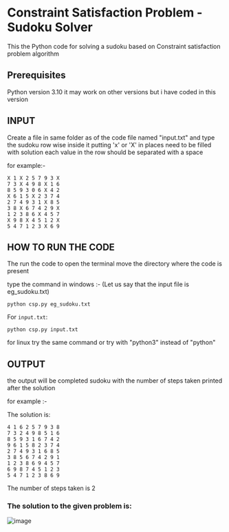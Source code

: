 # Constraint Satisfaction Problem - Sudoku Solver

This the Python code for solving a sudoku based on Constraint satisfaction problem algorithm

## Prerequisites

Python version 3.10 it may work on other versions but i have coded in this version

## INPUT

Create a file in same folder as of the code file named "input.txt" and type the sudoku row wise inside it putting 'x' or 'X' in places need to be filled with solution
each value in the row should be separated with a space

for example:-

```
X 1 X 2 5 7 9 3 X
7 3 X 4 9 8 X 1 6
8 5 9 3 0 6 X 4 2
X 6 1 5 X 2 3 7 4
2 7 4 9 3 1 X 8 5
3 8 X 6 7 4 2 9 X
1 2 3 8 6 X 4 5 7
X 9 8 X 4 5 1 2 X
5 4 7 1 2 3 X 6 9
```

## HOW TO RUN THE CODE

The run the code to open the terminal move the directory where the code is present

type the command in windows :- (Let us say that the input file is eg_sudoku.txt)

```
python csp.py eg_sudoku.txt
```

For ```input.txt```:

```
python csp.py input.txt
```

for linux try the same command or try with "python3" instead of "python"


## OUTPUT

the output will be completed sudoku with the number of steps taken printed after the solution

for example :-

The solution is:
```
4 1 6 2 5 7 9 3 8
7 3 2 4 9 8 5 1 6
8 5 9 3 1 6 7 4 2
9 6 1 5 8 2 3 7 4
2 7 4 9 3 1 6 8 5
3 8 5 6 7 4 2 9 1
1 2 3 8 6 9 4 5 7
6 9 8 7 4 5 1 2 3
5 4 7 1 2 3 8 6 9
```
The number of steps taken is 2

### The solution to the given problem is:

![image](https://user-images.githubusercontent.com/63910248/168804517-f2ee9152-f127-45eb-a729-b9c7e3e75678.png)

